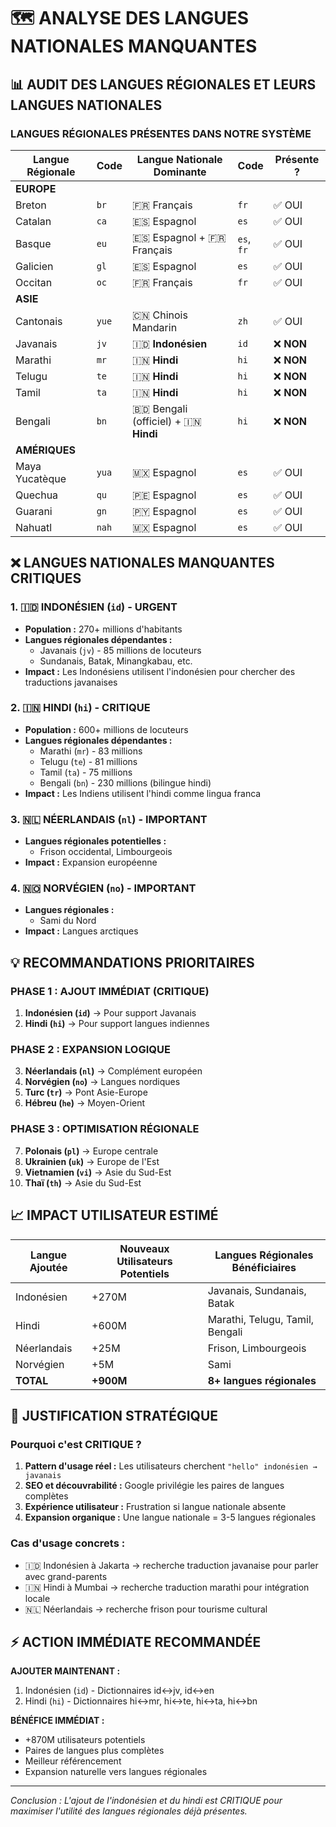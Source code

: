 # 🗺️ ANALYSE DES LANGUES NATIONALES MANQUANTES

## 📊 AUDIT DES LANGUES RÉGIONALES ET LEURS LANGUES NATIONALES

### LANGUES RÉGIONALES PRÉSENTES DANS NOTRE SYSTÈME

| Langue Régionale | Code | Langue Nationale Dominante | Code | Présente ? |
|------------------|------|----------------------------|------|------------|
| **EUROPE** | | | | |
| Breton | `br` | 🇫🇷 Français | `fr` | ✅ OUI |
| Catalan | `ca` | 🇪🇸 Espagnol | `es` | ✅ OUI |
| Basque | `eu` | 🇪🇸 Espagnol + 🇫🇷 Français | `es`, `fr` | ✅ OUI |
| Galicien | `gl` | 🇪🇸 Espagnol | `es` | ✅ OUI |
| Occitan | `oc` | 🇫🇷 Français | `fr` | ✅ OUI |
| **ASIE** | | | | |
| Cantonais | `yue` | 🇨🇳 Chinois Mandarin | `zh` | ✅ OUI |
| Javanais | `jv` | 🇮🇩 **Indonésien** | `id` | ❌ **NON** |
| Marathi | `mr` | 🇮🇳 **Hindi** | `hi` | ❌ **NON** |
| Telugu | `te` | 🇮🇳 **Hindi** | `hi` | ❌ **NON** |
| Tamil | `ta` | 🇮🇳 **Hindi** | `hi` | ❌ **NON** |
| Bengali | `bn` | 🇧🇩 Bengali (officiel) + 🇮🇳 **Hindi** | `hi` | ❌ **NON** |
| **AMÉRIQUES** | | | | |
| Maya Yucatèque | `yua` | 🇲🇽 Espagnol | `es` | ✅ OUI |
| Quechua | `qu` | 🇵🇪 Espagnol | `es` | ✅ OUI |
| Guarani | `gn` | 🇵🇾 Espagnol | `es` | ✅ OUI |
| Nahuatl | `nah` | 🇲🇽 Espagnol | `es` | ✅ OUI |

## ❌ LANGUES NATIONALES MANQUANTES CRITIQUES

### 1. 🇮🇩 **INDONÉSIEN (`id`)** - URGENT
- **Population :** 270+ millions d'habitants
- **Langues régionales dépendantes :**
  - Javanais (`jv`) - 85 millions de locuteurs
  - Sundanais, Batak, Minangkabau, etc.
- **Impact :** Les Indonésiens utilisent l'indonésien pour chercher des traductions javanaises

### 2. 🇮🇳 **HINDI (`hi`)** - CRITIQUE
- **Population :** 600+ millions de locuteurs
- **Langues régionales dépendantes :**
  - Marathi (`mr`) - 83 millions
  - Telugu (`te`) - 81 millions  
  - Tamil (`ta`) - 75 millions
  - Bengali (`bn`) - 230 millions (bilingue hindi)
- **Impact :** Les Indiens utilisent l'hindi comme lingua franca

### 3. 🇳🇱 **NÉERLANDAIS (`nl`)** - IMPORTANT
- **Langues régionales potentielles :**
  - Frison occidental, Limbourgeois
- **Impact :** Expansion européenne

### 4. 🇳🇴 **NORVÉGIEN (`no`)** - IMPORTANT
- **Langues régionales :**
  - Sami du Nord
- **Impact :** Langues arctiques

## 💡 RECOMMANDATIONS PRIORITAIRES

### PHASE 1 : AJOUT IMMÉDIAT (CRITIQUE)
1. **Indonésien (`id`)** → Pour support Javanais
2. **Hindi (`hi`)** → Pour support langues indiennes

### PHASE 2 : EXPANSION LOGIQUE
3. **Néerlandais (`nl`)** → Complément européen
4. **Norvégien (`no`)** → Langues nordiques
5. **Turc (`tr`)** → Pont Asie-Europe
6. **Hébreu (`he`)** → Moyen-Orient

### PHASE 3 : OPTIMISATION RÉGIONALE
7. **Polonais (`pl`)** → Europe centrale
8. **Ukrainien (`uk`)** → Europe de l'Est
9. **Vietnamien (`vi`)** → Asie du Sud-Est
10. **Thaï (`th`)** → Asie du Sud-Est

## 📈 IMPACT UTILISATEUR ESTIMÉ

| Langue Ajoutée | Nouveaux Utilisateurs Potentiels | Langues Régionales Bénéficiaires |
|----------------|----------------------------------|-----------------------------------|
| Indonésien | +270M | Javanais, Sundanais, Batak |
| Hindi | +600M | Marathi, Telugu, Tamil, Bengali |
| Néerlandais | +25M | Frison, Limbourgeois |
| Norvégien | +5M | Sami |
| **TOTAL** | **+900M** | **8+ langues régionales** |

## 🎯 JUSTIFICATION STRATÉGIQUE

### Pourquoi c'est CRITIQUE ?
1. **Pattern d'usage réel :** Les utilisateurs cherchent `"hello" indonésien → javanais`
2. **SEO et découvrabilité :** Google privilégie les paires de langues complètes
3. **Expérience utilisateur :** Frustration si langue nationale absente
4. **Expansion organique :** Une langue nationale = 3-5 langues régionales

### Cas d'usage concrets :
- 🇮🇩 Indonésien à Jakarta → recherche traduction javanaise pour parler avec grand-parents
- 🇮🇳 Hindi à Mumbai → recherche traduction marathi pour intégration locale
- 🇳🇱 Néerlandais → recherche frison pour tourisme cultural

## ⚡ ACTION IMMÉDIATE RECOMMANDÉE

**AJOUTER MAINTENANT :**
1. Indonésien (`id`) - Dictionnaires id↔jv, id↔en
2. Hindi (`hi`) - Dictionnaires hi↔mr, hi↔te, hi↔ta, hi↔bn

**BÉNÉFICE IMMÉDIAT :**
- +870M utilisateurs potentiels
- Paires de langues plus complètes
- Meilleur référencement
- Expansion naturelle vers langues régionales

---

*Conclusion : L'ajout de l'indonésien et du hindi est CRITIQUE pour maximiser l'utilité des langues régionales déjà présentes.*
